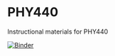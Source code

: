 # PHY440
Instructional materials for PHY440

[![Binder](https://mybinder.org/badge_logo.svg)](https://mybinder.org/v2/gh/jzorrillamatilla/PHY440/main?labpath=Blackbody.ipynb)
